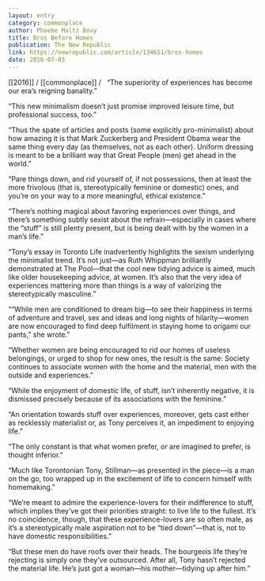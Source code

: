 ```yaml
---
layout: entry
category: commonplace
author: Phoebe Maltz Bovy
title: Bros Before Homes
publication: The New Republic
link: https://newrepublic.com/article/134651/bros-homes
date: 2016-07-03
---
```


[[2016]] / [[commonplace]] / 
 
“The superiority of experiences has become our era’s reigning banality.”

“This new minimalism doesn’t just promise improved leisure time, but professional success, too.”

“Thus the spate of articles and posts (some explicitly pro-minimalist) about how amazing it is that Mark Zuckerberg and President Obama wear the same thing every day (as themselves, not as each other). Uniform dressing is meant to be a brilliant way that Great People (men) get ahead in the world.”

“Pare things down, and rid yourself of, if not possessions, then at least the more frivolous (that is, stereotypically feminine or domestic) ones, and you’re on your way to a more meaningful, ethical existence.”

“There’s nothing magical about favoring experiences over things, and there’s something subtly sexist about the refrain—especially in cases where the “stuff” is still plenty present, but is being dealt with by the women in a man’s life.”

“Tony’s essay in Toronto Life inadvertently highlights the sexism underlying the minimalist trend. It’s not just—as Ruth Whippman brilliantly demonstrated at The Pool—that the cool new tidying advice is aimed, much like older housekeeping advice, at women. It’s also that the very idea of experiences mattering more than things is a way of valorizing the stereotypically masculine.”

““While men are conditioned to dream big—to see their happiness in terms of adventure and travel, sex and ideas and long nights of hilarity—women are now encouraged to find deep fulfilment in staying home to origami our pants,” she wrote.”

“Whether women are being encouraged to rid our homes of useless belongings, or urged to shop for new ones, the result is the same: Society continues to associate women with the home and the material, men with the outside and experiences.”

“While the enjoyment of domestic life, of stuff, isn’t inherently negative, it is dismissed precisely because of its associations with the feminine.”

“An orientation towards stuff over experiences, moreover, gets cast either as recklessly materialist or, as Tony perceives it, an impediment to enjoying life.”

“The only constant is that what women prefer, or are imagined to prefer, is thought inferior.”

“Much like Torontonian Tony, Stillman—as presented in the piece—is a man on the go, too wrapped up in the excitement of life to concern himself with homemaking.”

“We’re meant to admire the experience-lovers for their indifference to stuff, which implies they’ve got their priorities straight: to live life to the fullest. It’s no coincidence, though, that these experience-lovers are so often male, as it’s a stereotypically male aspiration not to be “tied down”—that is, not to have domestic responsibilities.”

“But these men do have roofs over their heads. The bourgeois life they’re rejecting is simply one they’ve outsourced. After all, Tony hasn’t rejected the material life. He’s just got a woman—his mother—tidying up after him.”

